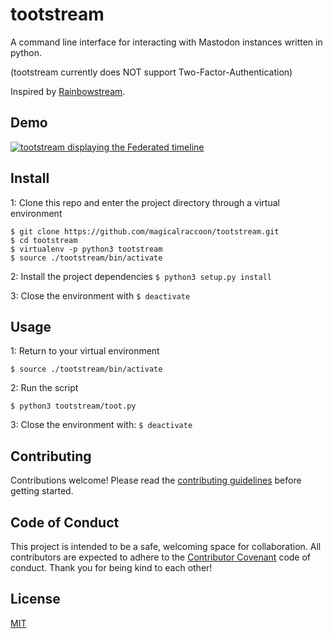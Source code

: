 # tootstream

A command line interface for interacting with Mastodon instances written in python.

(tootstream currently does NOT support Two-Factor-Authentication)

Inspired by [Rainbowstream](
https://github.com/DTVD/rainbowstream).

## Demo

[![tootstream displaying the Federated timeline](https://asciinema.org/a/3m87j1s402ic2llfp517okpv2.png)](https://asciinema.org/a/3m87j1s402ic2llfp517okpv2?t=7&speed=2)

## Install

1: Clone this repo and enter the project directory through a virtual environment
```
$ git clone https://github.com/magicalraccoon/tootstream.git
$ cd tootstream
$ virtualenv -p python3 tootstream
$ source ./tootstream/bin/activate
```
2: Install the project dependencies
`$ python3 setup.py install`

3: Close the environment with `$ deactivate`

## Usage

1: Return to your virtual environment

`$ source ./tootstream/bin/activate`

2: Run the script
```
$ python3 tootstream/toot.py
```
3: Close the environment with: `$ deactivate`

## Contributing

Contributions welcome! Please read the [contributing guidelines](CONTRIBUTING.md) before getting started.

## Code of Conduct

This project is intended to be a safe, welcoming space for collaboration. All contributors are expected to adhere to the [Contributor Covenant](http://contributor-covenant.org) code of conduct. Thank you for being kind to each other!

## License

[MIT](LICENSE.md)
